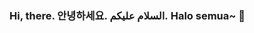 ### Hi, there. 안녕하세요. السلام عليكم. Halo semua~ 👋

<!--
**divetri/divetri** is a ✨ _special_ ✨ repository because its `README.md` (this file) appears on your GitHub profile.

Here are some ideas to get you started:

- 🔭 I’m currently trying to finish my thesis paper~
- 🌱 I’m currently learning front-end web and PWA
- 🤔 I’m looking for help with ... everything haha since I'm noob in everything
- 📫 How to reach me: [Twitter](https://twitter.com/dvtrhx)
